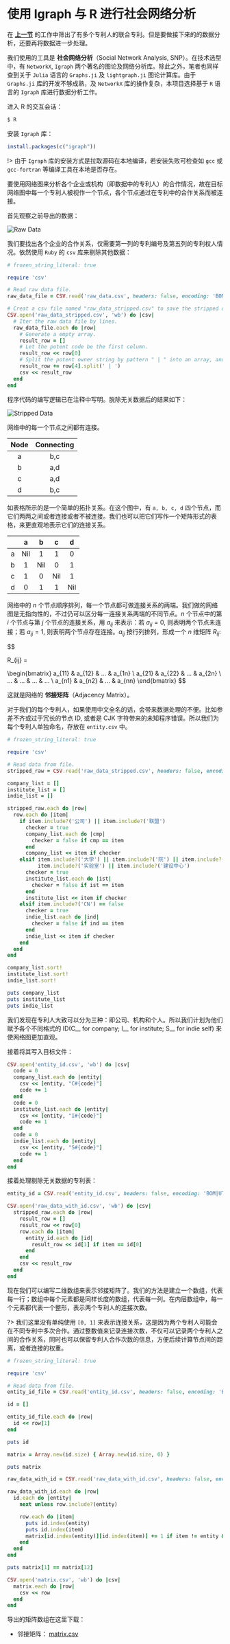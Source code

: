 # 使用 Igraph 与 R 进行社会网络分析

在 [**上一节**](CZ-railway-potents-filiter) 的工作中筛出了有多个专利人的联合专利。但是要做接下来的的数据分析，还要再将数据进一步处理。

我们使用的工具是 **社会网络分析**（Social Network Analysis, SNP）。在技术选型中，有 `NetworkX`, `Igraph` 两个著名的图论及网络分析库。除此之外，笔者也同样查到关于 `Julia` 语言的 `Graphs.ji` 及 `lightgraph.ji` 图论计算库。由于 `Graphs.ji` 库的开发不够成熟，及 `NetworkX` 库的操作复杂，本项目选择基于 `R` 语言的 `Igraph` 库进行数据分析工作。

进入 R 的交互会话：

```bash
$ R
```

安装 `Igraph` 库：

```r
install.packages(c("igraph"))
```

!> 由于 `Igraph` 库的安装方式是拉取源码在本地编译，若安装失败可检查如 `gcc` 或 `gcc-fortran` 等编译工具在本地是否存在。

要使用网络图来分析各个企业或机构（即数据中的专利人）的合作情况，故在目标网络图中每一个专利人被视作一个节点，各个节点通过在专利中的合作关系而被连接。

首先观察之前导出的数据：

![Raw Data](img/01.png "raw data")

我们要找出各个企业的合作关系，仅需要第一列的专利编号及第五列的专利权人情况。依然使用 `Ruby` 的 `csv` 库来剔除其他数据：

```ruby
# frozen_string_literal: true

require 'csv'

# Read raw data file.
raw_data_file = CSV.read('raw_data.csv', headers: false, encoding: 'BOM|UTF-8')

# Creat a csv file named "raw_data_stripped.csv" to save the stripped data.
CSV.open('raw_data_stripped.csv', 'wb') do |csv|
  # Iter the raw data file by lines.
  raw_data_file.each do |row|
    # Generate a empty array.
    result_row = []
    # Let the potent code be the first column.
    result_row << row[0]
    # Split the potent owner string by pattern " | " into an array, and append it to result row.
    result_row += row[4].split(' | ')
    csv << result_row
  end
end

```

程序代码的编写逻辑已在注释中写明。脱除无关数据后的结果如下：

![Stripped Data](img/02.png)

网络中的每一个节点之间都有连接。

| Node | Connecting |
| :--: | :--------: |
|  a   |    b,c     |
|  b   |    a,d     |
|  c   |    a,d     |
|  d   |    b,c     |

如表格所示的是一个简单的拓扑关系。在这个图中，有 `a, b, c, d` 四个节点，而它们两两之间或者连接或者不被连接。我们也可以把它们写作一个矩阵形式的表格，来更直观地表示它们的连接关系。

|     |  a  |  b  |  c  |  d  |
| :-: | :-: | :-: | :-: | :-: |
|  a  | Nil |  1  |  1  |  0  |
|  b  |  1  | Nil |  0  |  1  |
|  c  |  1  |  0  | Nil |  1  |
|  d  |  0  |  1  |  1  | Nil |

网络中的 $n$ 个节点顺序排列，每一个节点都可做连接关系的两端。我们做的网络图是无指向性的，不过仍可以区分每一连接关系两端的不同节点。$n$ 个节点中的第 $i$ 个节点与第 $j$ 个节点的连接关系，用 $a_{ij}$ 来表示：若 $a_{ij} = 0$, 则表明两个节点未连接；若 $a_{ij} = 1$, 则表明两个节点存在连接。$a_{ij}$ 按行列排列，形成一个 $n$ 维矩阵 $R_{ij}$:

$$

R_{ij} =

\begin{bmatrix}
a_{11} & a_{12} & ... & a_{1n} \\
a_{21} & a_{22} & ... & a_{2n} \\
  ...  &  ...   & ... &  ...   \\
a_{n1} & a_{n2} & ... & a_{nn}
\end{bmatrix}
$$

这就是网络的 **邻接矩阵**（Adjacency Matrix）。

对于我们的每个专利人，如果使用中文全名的话，会带来数据处理的不便。比如参差不齐或过于冗长的节点 ID, 或者是 CJK 字符带来的未知程序错误。所以我们为每个专利人单独命名，存放在 `entity.csv` 中。

```ruby
# frozen_string_literal: true

require 'csv'

# Read data from file.
stripped_raw = CSV.read('raw_data_stripped.csv', headers: false, encoding: 'BOM|UTF-8')

company_list = []
institute_list = []
indie_list = []

stripped_raw.each do |row|
  row.each do |item|
    if item.include?('公司') || item.include?('联盟')
      checker = true
      company_list.each do |cmp|
        checker = false if cmp == item
      end
      company_list << item if checker
    elsif item.include?('大学') || item.include?('院') || item.include?('所') ||
          item.include?('实验室') || item.include?('建设中心')
      checker = true
      institute_list.each do |ist|
        checker = false if ist == item
      end
      institute_list << item if checker
    elsif item.include?('CN') == false
      checker = true
      indie_list.each do |ind|
        checker = false if ind == item
      end
      indie_list << item if checker
    end
  end
end

company_list.sort!
institute_list.sort!
indie_list.sort!

puts company_list
puts institute_list
puts indie_list

```

我们发现在专利人大致可以分为三种：即公司、机构和个人。所以我们计划为他们赋予各个不同格式的 ID(C__ for company; I__ for institute; S__ for indie self) 来使网络图更加直观。

接着将其写入目标文件：

```ruby
CSV.open('entity_id.csv', 'wb') do |csv|
  code = 0
  company_list.each do |entity|
    csv << [entity, "C#{code}"]
    code += 1
  end
  code = 0
  institute_list.each do |entity|
    csv << [entity, "I#{code}"]
    code += 1
  end
  code = 0
  indie_list.each do |entity|
    csv << [entity, "S#{code}"]
    code += 1
  end
end

```

接着处理剔除无关数据的专利表：

```ruby
entity_id = CSV.read('entity_id.csv', headers: false, encoding: 'BOM|UTF-8')

CSV.open('raw_data_with_id.csv', 'wb') do |csv|
  stripped_raw.each do |row|
    result_row = []
    result_row << row[0]
    row.each do |item|
      entity_id.each do |id|
        result_row << id[1] if item == id[0]
      end
    end
    csv << result_row
  end
end

```

现在我们可以编写二维数组来表示邻接矩阵了。我们的方法是建立一个数组，代表每一行；数组中每个元素都是同样长度的数组，代表每一列。在内层数组中，每一个元素都代表一个整形，表示两个专利人的连接次数。

?> 我们这里没有单纯使用 `[0, 1]` 来表示连接关系，这是因为两个专利人可能会在不同专利中多次合作。通过整数值来记录连接次数，不仅可以记录两个专利人之间的合作关系，同时也可以保留专利人合作次数的信息，方便后续计算节点间的距离，或者连接的权重。

```ruby
# frozen_string_literal: true

require 'csv'

# Read data from file.
entity_id_file = CSV.read('entity_id.csv', headers: false, encoding: 'BOM|UTF-8')

id = []

entity_id_file.each do |row|
  id << row[1]
end

puts id

matrix = Array.new(id.size) { Array.new(id.size, 0) }

puts matrix

raw_data_with_id = CSV.read('raw_data_with_id.csv', headers: false, encoding: 'BOM|UTF-8')

raw_data_with_id.each do |row|
  id.each do |entity|
    next unless row.include?(entity)

    row.each do |item|
      puts id.index(entity)
      puts id.index(item)
      matrix[id.index(entity)][id.index(item)] += 1 if item != entity && item.include?('CN') == false
    end
  end
end

puts matrix[1] == matrix[12]

CSV.open('matrix.csv', 'wb') do |csv|
  matrix.each do |row|
    csv << row
  end
end

```

导出的矩阵数组在这里下载：

- 邻接矩阵： [matrix.csv](https://yechanv.vercel.app/centrality/matrix.csv)
